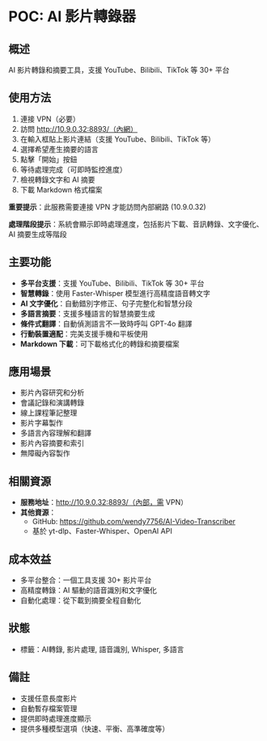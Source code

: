 # POC: AI 影片轉錄器

## 概述
AI 影片轉錄和摘要工具，支援 YouTube、Bilibili、TikTok 等 30+ 平台

## 使用方法
1. 連接 VPN（必要）
2. 訪問 http://10.9.0.32:8893/（內網）
3. 在輸入框貼上影片連結（支援 YouTube、Bilibili、TikTok 等）
4. 選擇希望產生摘要的語言
5. 點擊「開始」按鈕
6. 等待處理完成（可即時監控進度）
7. 檢視轉錄文字和 AI 摘要
8. 下載 Markdown 格式檔案

**重要提示**：此服務需要連接 VPN 才能訪問內部網路 (10.9.0.32)

**處理階段提示**：系統會顯示即時處理進度，包括影片下載、音訊轉錄、文字優化、AI 摘要生成等階段

## 主要功能
- **多平台支援**：支援 YouTube、Bilibili、TikTok 等 30+ 平台
- **智慧轉錄**：使用 Faster-Whisper 模型進行高精度語音轉文字
- **AI 文字優化**：自動錯別字修正、句子完整化和智慧分段
- **多語言摘要**：支援多種語言的智慧摘要生成
- **條件式翻譯**：自動偵測語言不一致時呼叫 GPT-4o 翻譯
- **行動裝置適配**：完美支援手機和平板使用
- **Markdown 下載**：可下載格式化的轉錄和摘要檔案

## 應用場景
- 影片內容研究和分析
- 會議記錄和演講轉錄
- 線上課程筆記整理
- 影片字幕製作
- 多語言內容理解和翻譯
- 影片內容摘要和索引
- 無障礙內容製作

## 相關資源
- **服務地址**：http://10.9.0.32:8893/（內部，需 VPN）
- **其他資源**：
  - GitHub: https://github.com/wendy7756/AI-Video-Transcriber
  - 基於 yt-dlp、Faster-Whisper、OpenAI API

## 成本效益
- 多平台整合：一個工具支援 30+ 影片平台
- 高精度轉錄：AI 驅動的語音識別和文字優化
- 自動化處理：從下載到摘要全程自動化

## 狀態
- 標籤：AI轉錄, 影片處理, 語音識別, Whisper, 多語言

## 備註
- 支援任意長度影片
- 自動暫存檔案管理
- 提供即時處理進度顯示
- 提供多種模型選項（快速、平衡、高準確度等）
